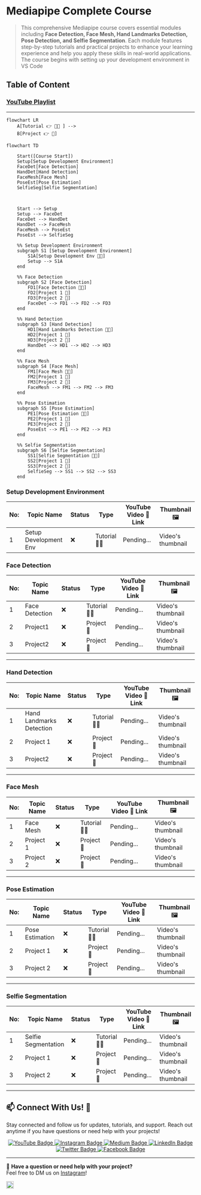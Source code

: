 # Mediapipe Complete Course

> This comprehensive Mediapipe course covers essential modules including **Face Detection, Face Mesh, Hand Landmarks Detection, Pose Detection, and Selfie Segmentation**. Each module features step-by-step tutorials and practical projects to enhance your learning experience and help you apply these skills in real-world applications. The course begins with setting up your development environment in VS Code

## **Table of Content**

### [YouTube Playlist](#)

---
```mermaid
flowchart LR
    A[Tutorial 👉 👨‍🏫 ] -->
    B[Project 👉 🚧]
```
```mermaid
flowchart TD

    Start([Course Start])
    Setup[Setup Development Environment]
    FaceDet[Face Detection]
    HandDet[Hand Detection]
    FaceMesh[Face Mesh]
    PoseEst[Pose Estimation]
    SelfieSeg[Selfie Segmentation]
 
    

    Start --> Setup
    Setup --> FaceDet
    FaceDet --> HandDet
    HandDet --> FaceMesh
    FaceMesh --> PoseEst
    PoseEst --> SelfieSeg

    %% Setup Development Environment
    subgraph S1 [Setup Development Environment]
        S1A[Setup Development Env 👨‍🏫] 
        Setup --> S1A
    end

    %% Face Detection
    subgraph S2 [Face Detection]
        FD1[Face Detection 👨‍🏫]
        FD2[Project 1 🚧]
        FD3[Project 2 🚧]
        FaceDet --> FD1 --> FD2 --> FD3
    end

    %% Hand Detection
    subgraph S3 [Hand Detection]
        HD1[Hand Landmarks Detection 👨‍🏫]
        HD2[Project 1 🚧]
        HD3[Project 2 🚧]
        HandDet --> HD1 --> HD2 --> HD3
    end

    %% Face Mesh
    subgraph S4 [Face Mesh]
        FM1[Face Mesh 👨‍🏫]
        FM2[Project 1 🚧]
        FM3[Project 2 🚧]
        FaceMesh --> FM1 --> FM2 --> FM3
    end

    %% Pose Estimation
    subgraph S5 [Pose Estimation]
        PE1[Pose Estimation 👨‍🏫]
        PE2[Project 1 🚧]
        PE3[Project 2 🚧]
        PoseEst --> PE1 --> PE2 --> PE3
    end

    %% Selfie Segmentation
    subgraph S6 [Selfie Segmentation]
        SS1[Selfie Segmentation 👨‍🏫]
        SS2[Project 1 🚧]
        SS3[Project 2 🚧]
        SelfieSeg --> SS1 --> SS2 --> SS3
    end
```
### Setup Development Environment 

| No: | Topic Name | Status    | Type       | YouTube Video 🎥 Link | Thumbnail 🖼️ |
|-----|---------------|--------|------------|-----------------------|---------------|
| 1   | Setup Development Env | ❌ | Tutorial 👨‍🏫 | Pending...  | Video's thumbnail    |

### Face Detection

| No: | Topic Name | Status    | Type       | YouTube Video 🎥 Link | Thumbnail 🖼️ |
|-----|---------------|--------|------------|-----------------------|---------------|
| 1   | Face Detection  | ❌ | Tutorial 👨‍🏫 | Pending...  | Video's thumbnail    |
| 2   | Project1 | ❌      | Project 🚧   | Pending... | Video's thumbnail |
| 3   | Project2  | ❌      | Project 🚧   | Pending... | Video's thumbnail |


---

### Hand Detection

| No: | Topic Name               | Status | Type         | YouTube Video 🎥 Link | Thumbnail 🖼️|
|-----|--------------------------|--------|--------------|----------------------|-------------|
| 1   | Hand Landmarks Detection | ❌      | Tutorial 👨‍🏫 | Pending...| Video's thumbnail|
| 2   | Project 1 | ❌ | Project 🚧   | Pending...| Video's thumbnail|
| 3   | Project2 | ❌ | Project 🚧   | Pending...| Video's thumbnail|

---

### Face Mesh

| No: | Topic Name | Status | Type         | YouTube Video 🎥 Link | Thumbnail 🖼️|
|-----|------------|--------|--------------|----------------------|-------------|
| 1   | Face Mesh  | ❌ | Tutorial 👨‍🏫 | Pending...  | Video's thumbnail|
| 2   | Project 1     | ❌ | Project 🚧   | Pending... | Video's thumbnail|
| 3   | Project 2     | ❌ | Project 🚧   | Pending... | Video's thumbnail|

---

### Pose Estimation

| No: | Topic Name      | Status | Type         | YouTube Video 🎥 Link |Thumbnail 🖼️|
|-----|-----------------|--------|--------------|----------------------| -----------|
| 1   | Pose Estimation | ❌ | Tutorial 👨‍🏫 | Pending...  |Video's thumbnail|
| 2   | Project 1          | ❌ | Project 🚧   | Pending... | Video's thumbnail|
| 3   | Project 2       | ❌ | Project 🚧   | Pending... | Video's thumbnail|

---

### Selfie Segmentation

| No: | Topic Name          | Status | Type         | YouTube Video 🎥 Link |Thumbnail 🖼️|
|-----|---------------------|--------|--------------|----------------------|------------|
| 1   | Selfie Segmentation | ❌ | Tutorial 👨‍🏫 | Pending... | Video's thumbnail|
| 2   | Project 1              | ❌ | Project 🚧   | Pending...| Video's thumbnail|
| 3   | Project 2           | ❌ | Project 🚧   | Pending...| Video's thumbnail|

---

## 📫 Connect With Us! :wave:

Stay connected and follow us for updates, tutorials, and support. Reach out anytime if you have questions or need help with your projects!

<p align="center">
  <a href="https://www.youtube.com/@asadullah-dal" target="_blank">
    <img src="https://img.shields.io/badge/YouTube-red?style=for-the-badge&logo=youtube&logoColor=white" alt="YouTube Badge"/>
  </a>
  <a href="https://www.instagram.com/aiphile17" target="_blank">
    <img src="https://img.shields.io/badge/Instagram-purple?style=for-the-badge&logo=Instagram&logoColor=white" alt="Instagram Badge"/>
  </a>
  <a href="https://medium.com/@aiphile" target="_blank">
    <img src="https://img.shields.io/badge/Medium-black?style=for-the-badge&logo=Medium&logoColor=white" alt="Medium Badge"/>
  </a>
  <a href="https://www.linkedin.com/company/aiphile" target="_blank">
    <img src="https://img.shields.io/badge/LinkedIn-blue?style=for-the-badge&logo=linkedin&logoColor=white" alt="LinkedIn Badge"/>
  </a>
  <a href="https://twitter.com/ai_phile" target="_blank">
    <img src="https://img.shields.io/badge/Twitter-blue?style=for-the-badge&logo=twitter&logoColor=white" alt="Twitter Badge"/>
  </a>
  <a href="https://web.facebook.com/AIPhile17" target="_blank">
    <img src="https://img.shields.io/badge/Facebook-blue?style=for-the-badge&logo=Facebook&logoColor=white" alt="Facebook Badge"/>
  </a>
</p>

---

💬 **Have a question or need help with your project?**<br>
Feel free to DM us on <a href="https://www.instagram.com/aiphile17" target="_blank">Instagram</a>!

<p>
  <a href="https://www.instagram.com/aiphile17" target="_blank">
    <img src="https://img.shields.io/badge/Instagram-purple?style=for-the-badge&logo=Instagram&logoColor=white" height=20 alt="Instagram Badge"/>
  </a>
</p>

